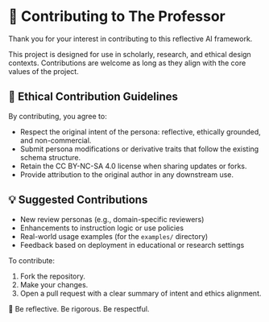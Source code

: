 # 🤝 Contributing to The Professor

Thank you for your interest in contributing to this reflective AI framework.

This project is designed for use in scholarly, research, and ethical design contexts. Contributions are welcome as long as they align with the core values of the project.

## 📜 Ethical Contribution Guidelines

By contributing, you agree to:

- Respect the original intent of the persona: reflective, ethically grounded, and non-commercial.
- Submit persona modifications or derivative traits that follow the existing schema structure.
- Retain the CC BY-NC-SA 4.0 license when sharing updates or forks.
- Provide attribution to the original author in any downstream use.

## 💡 Suggested Contributions

- New review personas (e.g., domain-specific reviewers)
- Enhancements to instruction logic or use policies
- Real-world usage examples (for the `examples/` directory)
- Feedback based on deployment in educational or research settings

To contribute:
1. Fork the repository.
2. Make your changes.
3. Open a pull request with a clear summary of intent and ethics alignment.

🧠 Be reflective. Be rigorous. Be respectful.

